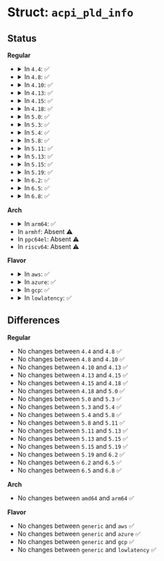 # Struct: <code>acpi_pld_info</code>

## Status
<b>Regular</b>
<ul>
<li>
<details>
<summary>In <code>4.4</code>: ✅</summary>

```c
struct acpi_pld_info {
    u8 revision;
    u8 ignore_color;
    u8 red;
    u8 green;
    u8 blue;
    u16 width;
    u16 height;
    u8 user_visible;
    u8 dock;
    u8 lid;
    u8 panel;
    u8 vertical_position;
    u8 horizontal_position;
    u8 shape;
    u8 group_orientation;
    u8 group_token;
    u8 group_position;
    u8 bay;
    u8 ejectable;
    u8 ospm_eject_required;
    u8 cabinet_number;
    u8 card_cage_number;
    u8 reference;
    u8 rotation;
    u8 order;
    u8 reserved;
    u16 vertical_offset;
    u16 horizontal_offset;
};
```
</details>
</li>
<li>
<details>
<summary>In <code>4.8</code>: ✅</summary>

```c
struct acpi_pld_info {
    u8 revision;
    u8 ignore_color;
    u8 red;
    u8 green;
    u8 blue;
    u16 width;
    u16 height;
    u8 user_visible;
    u8 dock;
    u8 lid;
    u8 panel;
    u8 vertical_position;
    u8 horizontal_position;
    u8 shape;
    u8 group_orientation;
    u8 group_token;
    u8 group_position;
    u8 bay;
    u8 ejectable;
    u8 ospm_eject_required;
    u8 cabinet_number;
    u8 card_cage_number;
    u8 reference;
    u8 rotation;
    u8 order;
    u8 reserved;
    u16 vertical_offset;
    u16 horizontal_offset;
};
```
</details>
</li>
<li>
<details>
<summary>In <code>4.10</code>: ✅</summary>

```c
struct acpi_pld_info {
    u8 revision;
    u8 ignore_color;
    u8 red;
    u8 green;
    u8 blue;
    u16 width;
    u16 height;
    u8 user_visible;
    u8 dock;
    u8 lid;
    u8 panel;
    u8 vertical_position;
    u8 horizontal_position;
    u8 shape;
    u8 group_orientation;
    u8 group_token;
    u8 group_position;
    u8 bay;
    u8 ejectable;
    u8 ospm_eject_required;
    u8 cabinet_number;
    u8 card_cage_number;
    u8 reference;
    u8 rotation;
    u8 order;
    u8 reserved;
    u16 vertical_offset;
    u16 horizontal_offset;
};
```
</details>
</li>
<li>
<details>
<summary>In <code>4.13</code>: ✅</summary>

```c
struct acpi_pld_info {
    u8 revision;
    u8 ignore_color;
    u8 red;
    u8 green;
    u8 blue;
    u16 width;
    u16 height;
    u8 user_visible;
    u8 dock;
    u8 lid;
    u8 panel;
    u8 vertical_position;
    u8 horizontal_position;
    u8 shape;
    u8 group_orientation;
    u8 group_token;
    u8 group_position;
    u8 bay;
    u8 ejectable;
    u8 ospm_eject_required;
    u8 cabinet_number;
    u8 card_cage_number;
    u8 reference;
    u8 rotation;
    u8 order;
    u8 reserved;
    u16 vertical_offset;
    u16 horizontal_offset;
};
```
</details>
</li>
<li>
<details>
<summary>In <code>4.15</code>: ✅</summary>

```c
struct acpi_pld_info {
    u8 revision;
    u8 ignore_color;
    u8 red;
    u8 green;
    u8 blue;
    u16 width;
    u16 height;
    u8 user_visible;
    u8 dock;
    u8 lid;
    u8 panel;
    u8 vertical_position;
    u8 horizontal_position;
    u8 shape;
    u8 group_orientation;
    u8 group_token;
    u8 group_position;
    u8 bay;
    u8 ejectable;
    u8 ospm_eject_required;
    u8 cabinet_number;
    u8 card_cage_number;
    u8 reference;
    u8 rotation;
    u8 order;
    u8 reserved;
    u16 vertical_offset;
    u16 horizontal_offset;
};
```
</details>
</li>
<li>
<details>
<summary>In <code>4.18</code>: ✅</summary>

```c
struct acpi_pld_info {
    u8 revision;
    u8 ignore_color;
    u8 red;
    u8 green;
    u8 blue;
    u16 width;
    u16 height;
    u8 user_visible;
    u8 dock;
    u8 lid;
    u8 panel;
    u8 vertical_position;
    u8 horizontal_position;
    u8 shape;
    u8 group_orientation;
    u8 group_token;
    u8 group_position;
    u8 bay;
    u8 ejectable;
    u8 ospm_eject_required;
    u8 cabinet_number;
    u8 card_cage_number;
    u8 reference;
    u8 rotation;
    u8 order;
    u8 reserved;
    u16 vertical_offset;
    u16 horizontal_offset;
};
```
</details>
</li>
<li>
<details>
<summary>In <code>5.0</code>: ✅</summary>

```c
struct acpi_pld_info {
    u8 revision;
    u8 ignore_color;
    u8 red;
    u8 green;
    u8 blue;
    u16 width;
    u16 height;
    u8 user_visible;
    u8 dock;
    u8 lid;
    u8 panel;
    u8 vertical_position;
    u8 horizontal_position;
    u8 shape;
    u8 group_orientation;
    u8 group_token;
    u8 group_position;
    u8 bay;
    u8 ejectable;
    u8 ospm_eject_required;
    u8 cabinet_number;
    u8 card_cage_number;
    u8 reference;
    u8 rotation;
    u8 order;
    u8 reserved;
    u16 vertical_offset;
    u16 horizontal_offset;
};
```
</details>
</li>
<li>
<details>
<summary>In <code>5.3</code>: ✅</summary>

```c
struct acpi_pld_info {
    u8 revision;
    u8 ignore_color;
    u8 red;
    u8 green;
    u8 blue;
    u16 width;
    u16 height;
    u8 user_visible;
    u8 dock;
    u8 lid;
    u8 panel;
    u8 vertical_position;
    u8 horizontal_position;
    u8 shape;
    u8 group_orientation;
    u8 group_token;
    u8 group_position;
    u8 bay;
    u8 ejectable;
    u8 ospm_eject_required;
    u8 cabinet_number;
    u8 card_cage_number;
    u8 reference;
    u8 rotation;
    u8 order;
    u8 reserved;
    u16 vertical_offset;
    u16 horizontal_offset;
};
```
</details>
</li>
<li>
<details>
<summary>In <code>5.4</code>: ✅</summary>

```c
struct acpi_pld_info {
    u8 revision;
    u8 ignore_color;
    u8 red;
    u8 green;
    u8 blue;
    u16 width;
    u16 height;
    u8 user_visible;
    u8 dock;
    u8 lid;
    u8 panel;
    u8 vertical_position;
    u8 horizontal_position;
    u8 shape;
    u8 group_orientation;
    u8 group_token;
    u8 group_position;
    u8 bay;
    u8 ejectable;
    u8 ospm_eject_required;
    u8 cabinet_number;
    u8 card_cage_number;
    u8 reference;
    u8 rotation;
    u8 order;
    u8 reserved;
    u16 vertical_offset;
    u16 horizontal_offset;
};
```
</details>
</li>
<li>
<details>
<summary>In <code>5.8</code>: ✅</summary>

```c
struct acpi_pld_info {
    u8 revision;
    u8 ignore_color;
    u8 red;
    u8 green;
    u8 blue;
    u16 width;
    u16 height;
    u8 user_visible;
    u8 dock;
    u8 lid;
    u8 panel;
    u8 vertical_position;
    u8 horizontal_position;
    u8 shape;
    u8 group_orientation;
    u8 group_token;
    u8 group_position;
    u8 bay;
    u8 ejectable;
    u8 ospm_eject_required;
    u8 cabinet_number;
    u8 card_cage_number;
    u8 reference;
    u8 rotation;
    u8 order;
    u8 reserved;
    u16 vertical_offset;
    u16 horizontal_offset;
};
```
</details>
</li>
<li>
<details>
<summary>In <code>5.11</code>: ✅</summary>

```c
struct acpi_pld_info {
    u8 revision;
    u8 ignore_color;
    u8 red;
    u8 green;
    u8 blue;
    u16 width;
    u16 height;
    u8 user_visible;
    u8 dock;
    u8 lid;
    u8 panel;
    u8 vertical_position;
    u8 horizontal_position;
    u8 shape;
    u8 group_orientation;
    u8 group_token;
    u8 group_position;
    u8 bay;
    u8 ejectable;
    u8 ospm_eject_required;
    u8 cabinet_number;
    u8 card_cage_number;
    u8 reference;
    u8 rotation;
    u8 order;
    u8 reserved;
    u16 vertical_offset;
    u16 horizontal_offset;
};
```
</details>
</li>
<li>
<details>
<summary>In <code>5.13</code>: ✅</summary>

```c
struct acpi_pld_info {
    u8 revision;
    u8 ignore_color;
    u8 red;
    u8 green;
    u8 blue;
    u16 width;
    u16 height;
    u8 user_visible;
    u8 dock;
    u8 lid;
    u8 panel;
    u8 vertical_position;
    u8 horizontal_position;
    u8 shape;
    u8 group_orientation;
    u8 group_token;
    u8 group_position;
    u8 bay;
    u8 ejectable;
    u8 ospm_eject_required;
    u8 cabinet_number;
    u8 card_cage_number;
    u8 reference;
    u8 rotation;
    u8 order;
    u8 reserved;
    u16 vertical_offset;
    u16 horizontal_offset;
};
```
</details>
</li>
<li>
<details>
<summary>In <code>5.15</code>: ✅</summary>

```c
struct acpi_pld_info {
    u8 revision;
    u8 ignore_color;
    u8 red;
    u8 green;
    u8 blue;
    u16 width;
    u16 height;
    u8 user_visible;
    u8 dock;
    u8 lid;
    u8 panel;
    u8 vertical_position;
    u8 horizontal_position;
    u8 shape;
    u8 group_orientation;
    u8 group_token;
    u8 group_position;
    u8 bay;
    u8 ejectable;
    u8 ospm_eject_required;
    u8 cabinet_number;
    u8 card_cage_number;
    u8 reference;
    u8 rotation;
    u8 order;
    u8 reserved;
    u16 vertical_offset;
    u16 horizontal_offset;
};
```
</details>
</li>
<li>
<details>
<summary>In <code>5.19</code>: ✅</summary>

```c
struct acpi_pld_info {
    u8 revision;
    u8 ignore_color;
    u8 red;
    u8 green;
    u8 blue;
    u16 width;
    u16 height;
    u8 user_visible;
    u8 dock;
    u8 lid;
    u8 panel;
    u8 vertical_position;
    u8 horizontal_position;
    u8 shape;
    u8 group_orientation;
    u8 group_token;
    u8 group_position;
    u8 bay;
    u8 ejectable;
    u8 ospm_eject_required;
    u8 cabinet_number;
    u8 card_cage_number;
    u8 reference;
    u8 rotation;
    u8 order;
    u8 reserved;
    u16 vertical_offset;
    u16 horizontal_offset;
};
```
</details>
</li>
<li>
<details>
<summary>In <code>6.2</code>: ✅</summary>

```c
struct acpi_pld_info {
    u8 revision;
    u8 ignore_color;
    u8 red;
    u8 green;
    u8 blue;
    u16 width;
    u16 height;
    u8 user_visible;
    u8 dock;
    u8 lid;
    u8 panel;
    u8 vertical_position;
    u8 horizontal_position;
    u8 shape;
    u8 group_orientation;
    u8 group_token;
    u8 group_position;
    u8 bay;
    u8 ejectable;
    u8 ospm_eject_required;
    u8 cabinet_number;
    u8 card_cage_number;
    u8 reference;
    u8 rotation;
    u8 order;
    u8 reserved;
    u16 vertical_offset;
    u16 horizontal_offset;
};
```
</details>
</li>
<li>
<details>
<summary>In <code>6.5</code>: ✅</summary>

```c
struct acpi_pld_info {
    u8 revision;
    u8 ignore_color;
    u8 red;
    u8 green;
    u8 blue;
    u16 width;
    u16 height;
    u8 user_visible;
    u8 dock;
    u8 lid;
    u8 panel;
    u8 vertical_position;
    u8 horizontal_position;
    u8 shape;
    u8 group_orientation;
    u8 group_token;
    u8 group_position;
    u8 bay;
    u8 ejectable;
    u8 ospm_eject_required;
    u8 cabinet_number;
    u8 card_cage_number;
    u8 reference;
    u8 rotation;
    u8 order;
    u8 reserved;
    u16 vertical_offset;
    u16 horizontal_offset;
};
```
</details>
</li>
<li>
<details>
<summary>In <code>6.8</code>: ✅</summary>

```c
struct acpi_pld_info {
    u8 revision;
    u8 ignore_color;
    u8 red;
    u8 green;
    u8 blue;
    u16 width;
    u16 height;
    u8 user_visible;
    u8 dock;
    u8 lid;
    u8 panel;
    u8 vertical_position;
    u8 horizontal_position;
    u8 shape;
    u8 group_orientation;
    u8 group_token;
    u8 group_position;
    u8 bay;
    u8 ejectable;
    u8 ospm_eject_required;
    u8 cabinet_number;
    u8 card_cage_number;
    u8 reference;
    u8 rotation;
    u8 order;
    u8 reserved;
    u16 vertical_offset;
    u16 horizontal_offset;
};
```
</details>
</li>
</ul>
<b>Arch</b>
<ul>
<li>
<details>
<summary>In <code>arm64</code>: ✅</summary>

```c
struct acpi_pld_info {
    u8 revision;
    u8 ignore_color;
    u8 red;
    u8 green;
    u8 blue;
    u16 width;
    u16 height;
    u8 user_visible;
    u8 dock;
    u8 lid;
    u8 panel;
    u8 vertical_position;
    u8 horizontal_position;
    u8 shape;
    u8 group_orientation;
    u8 group_token;
    u8 group_position;
    u8 bay;
    u8 ejectable;
    u8 ospm_eject_required;
    u8 cabinet_number;
    u8 card_cage_number;
    u8 reference;
    u8 rotation;
    u8 order;
    u8 reserved;
    u16 vertical_offset;
    u16 horizontal_offset;
};
```
</details>
</li>
<li>
In <code>armhf</code>: Absent ⚠️
</li>
<li>
In <code>ppc64el</code>: Absent ⚠️
</li>
<li>
In <code>riscv64</code>: Absent ⚠️
</li>
</ul>
<b>Flavor</b>
<ul>
<li>
<details>
<summary>In <code>aws</code>: ✅</summary>

```c
struct acpi_pld_info {
    u8 revision;
    u8 ignore_color;
    u8 red;
    u8 green;
    u8 blue;
    u16 width;
    u16 height;
    u8 user_visible;
    u8 dock;
    u8 lid;
    u8 panel;
    u8 vertical_position;
    u8 horizontal_position;
    u8 shape;
    u8 group_orientation;
    u8 group_token;
    u8 group_position;
    u8 bay;
    u8 ejectable;
    u8 ospm_eject_required;
    u8 cabinet_number;
    u8 card_cage_number;
    u8 reference;
    u8 rotation;
    u8 order;
    u8 reserved;
    u16 vertical_offset;
    u16 horizontal_offset;
};
```
</details>
</li>
<li>
<details>
<summary>In <code>azure</code>: ✅</summary>

```c
struct acpi_pld_info {
    u8 revision;
    u8 ignore_color;
    u8 red;
    u8 green;
    u8 blue;
    u16 width;
    u16 height;
    u8 user_visible;
    u8 dock;
    u8 lid;
    u8 panel;
    u8 vertical_position;
    u8 horizontal_position;
    u8 shape;
    u8 group_orientation;
    u8 group_token;
    u8 group_position;
    u8 bay;
    u8 ejectable;
    u8 ospm_eject_required;
    u8 cabinet_number;
    u8 card_cage_number;
    u8 reference;
    u8 rotation;
    u8 order;
    u8 reserved;
    u16 vertical_offset;
    u16 horizontal_offset;
};
```
</details>
</li>
<li>
<details>
<summary>In <code>gcp</code>: ✅</summary>

```c
struct acpi_pld_info {
    u8 revision;
    u8 ignore_color;
    u8 red;
    u8 green;
    u8 blue;
    u16 width;
    u16 height;
    u8 user_visible;
    u8 dock;
    u8 lid;
    u8 panel;
    u8 vertical_position;
    u8 horizontal_position;
    u8 shape;
    u8 group_orientation;
    u8 group_token;
    u8 group_position;
    u8 bay;
    u8 ejectable;
    u8 ospm_eject_required;
    u8 cabinet_number;
    u8 card_cage_number;
    u8 reference;
    u8 rotation;
    u8 order;
    u8 reserved;
    u16 vertical_offset;
    u16 horizontal_offset;
};
```
</details>
</li>
<li>
<details>
<summary>In <code>lowlatency</code>: ✅</summary>

```c
struct acpi_pld_info {
    u8 revision;
    u8 ignore_color;
    u8 red;
    u8 green;
    u8 blue;
    u16 width;
    u16 height;
    u8 user_visible;
    u8 dock;
    u8 lid;
    u8 panel;
    u8 vertical_position;
    u8 horizontal_position;
    u8 shape;
    u8 group_orientation;
    u8 group_token;
    u8 group_position;
    u8 bay;
    u8 ejectable;
    u8 ospm_eject_required;
    u8 cabinet_number;
    u8 card_cage_number;
    u8 reference;
    u8 rotation;
    u8 order;
    u8 reserved;
    u16 vertical_offset;
    u16 horizontal_offset;
};
```
</details>
</li>
</ul>

## Differences
<b>Regular</b>
<ul>
<li>
No changes between <code>4.4</code> and <code>4.8</code> ✅
</li>
<li>
No changes between <code>4.8</code> and <code>4.10</code> ✅
</li>
<li>
No changes between <code>4.10</code> and <code>4.13</code> ✅
</li>
<li>
No changes between <code>4.13</code> and <code>4.15</code> ✅
</li>
<li>
No changes between <code>4.15</code> and <code>4.18</code> ✅
</li>
<li>
No changes between <code>4.18</code> and <code>5.0</code> ✅
</li>
<li>
No changes between <code>5.0</code> and <code>5.3</code> ✅
</li>
<li>
No changes between <code>5.3</code> and <code>5.4</code> ✅
</li>
<li>
No changes between <code>5.4</code> and <code>5.8</code> ✅
</li>
<li>
No changes between <code>5.8</code> and <code>5.11</code> ✅
</li>
<li>
No changes between <code>5.11</code> and <code>5.13</code> ✅
</li>
<li>
No changes between <code>5.13</code> and <code>5.15</code> ✅
</li>
<li>
No changes between <code>5.15</code> and <code>5.19</code> ✅
</li>
<li>
No changes between <code>5.19</code> and <code>6.2</code> ✅
</li>
<li>
No changes between <code>6.2</code> and <code>6.5</code> ✅
</li>
<li>
No changes between <code>6.5</code> and <code>6.8</code> ✅
</li>
</ul>
<b>Arch</b>
<ul>
<li>
No changes between <code>amd64</code> and <code>arm64</code> ✅
</li>
</ul>
<b>Flavor</b>
<ul>
<li>
No changes between <code>generic</code> and <code>aws</code> ✅
</li>
<li>
No changes between <code>generic</code> and <code>azure</code> ✅
</li>
<li>
No changes between <code>generic</code> and <code>gcp</code> ✅
</li>
<li>
No changes between <code>generic</code> and <code>lowlatency</code> ✅
</li>
</ul>
